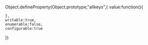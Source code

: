 Object.defineProperty(Object.prototype,"allkeys",{
    value:function(){

    },
    writable:true,
    enumerable:false,
    configurable:true
})